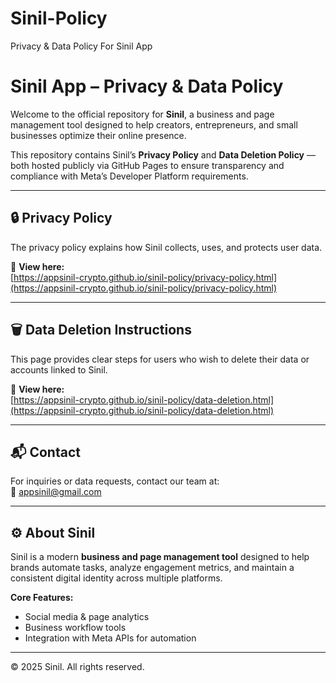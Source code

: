 # Sinil-Policy
Privacy &amp; Data Policy For Sinil App
# Sinil App – Privacy & Data Policy

Welcome to the official repository for **Sinil**, a business and page management tool designed to help creators, entrepreneurs, and small businesses optimize their online presence.

This repository contains Sinil’s **Privacy Policy** and **Data Deletion Policy** — both hosted publicly via GitHub Pages to ensure transparency and compliance with Meta’s Developer Platform requirements.

---

## 🔒 Privacy Policy
The privacy policy explains how Sinil collects, uses, and protects user data.

📄 **View here:**  
[https://appsinil-crypto.github.io/sinil-policy/privacy-policy.html](https://appsinil-crypto.github.io/sinil-policy/privacy-policy.html)

---

## 🗑️ Data Deletion Instructions
This page provides clear steps for users who wish to delete their data or accounts linked to Sinil.

🧾 **View here:**  
[https://appsinil-crypto.github.io/sinil-policy/data-deletion.html](https://appsinil-crypto.github.io/sinil-policy/data-deletion.html)

---

## 📬 Contact
For inquiries or data requests, contact our team at:  
📧 [appsinil@gmail.com](mailto:appsinil@gmail.com)

---

## ⚙️ About Sinil
Sinil is a modern **business and page management tool** designed to help brands automate tasks, analyze engagement metrics, and maintain a consistent digital identity across multiple platforms.

**Core Features:**
- Social media & page analytics  
- Business workflow tools  
- Integration with Meta APIs for automation  

---

© 2025 Sinil. All rights reserved.
